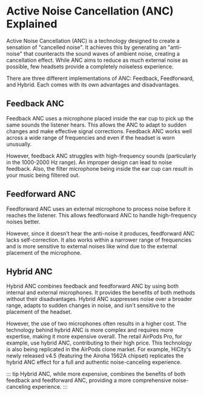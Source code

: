# Active Noise Cancellation (ANC) Explained

Active Noise Cancellation (ANC) is a technology designed to create a sensation of "cancelled noise". It achieves this by generating an "anti-noise" that counteracts the sound waves of ambient noise, creating a cancellation effect. While ANC aims to reduce as much external noise as possible, few headsets provide a completely noiseless experience.

There are three different implementations of ANC: Feedback, Feedforward, and Hybrid. Each comes with its own advantages and disadvantages.

## Feedback ANC

Feedback ANC uses a microphone placed inside the ear cup to pick up the same sounds the listener hears. This allows the ANC to adapt to sudden changes and make effective signal corrections. Feedback ANC works well across a wide range of frequencies and even if the headset is worn unusually.

However, feedback ANC struggles with high-frequency sounds (particularly in the 1000-2000 Hz range). An improper design can lead to noise feedback. Also, the filter microphone being inside the ear cup can result in your music being filtered out.

## Feedforward ANC

Feedforward ANC uses an external microphone to process noise before it reaches the listener. This allows feedforward ANC to handle high-frequency noises better.

However, since it doesn't hear the anti-noise it produces, feedforward ANC lacks self-correction. It also works within a narrower range of frequencies and is more sensitive to external noises like wind due to the external placement of the microphone.

## Hybrid ANC

Hybrid ANC combines feedback and feedforward ANC by using both internal and external microphones. It provides the benefits of both methods without their disadvantages. Hybrid ANC suppresses noise over a broader range, adapts to sudden changes in noise, and isn't sensitive to the placement of the headset.

However, the use of two microphones often results in a higher cost. The technology behind hybrid ANC is more complex and requires more expertise, making it more expensive overall. The retail AirPods Pro, for example, use hybrid ANC, contributing to their high price. This technology is also being replicated in the AirPods clone market. For example, HiCity's newly released v4.5 (featuring the Airoha 1562A chipset) replicates the hybrid ANC effect for a full and authentic noise-canceling experience.

::: tip
Hybrid ANC, while more expensive, combines the benefits of both feedback and feedforward ANC, providing a more comprehensive noise-canceling experience.
:::